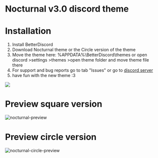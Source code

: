 # Nocturnal v3.0 discord theme

# Installation
1. Install BetterDiscord
2. Download Nocturnal theme or the Circle version of the theme
3. Move the theme here: %APPDATA%\BetterDiscord\themes or open discord >settings >themes >open theme folder and move theme file there
4. For support and bug reports go to tab "Issues" or go to [discord server](https://discord.gg/x5NGh4Bagk)
5. have fun with the new theme :3

![](https://i.ibb.co/CpkCGrF5/68747470733a2f2f692e696d6775722e636f6d2f5439446e6931592e706e67.png)

# Preview square version
![nocturnal-preview](https://i.imgur.com/emBMm8I.png)

# Preview circle version
![nocturnal-circle-preview](https://i.imgur.com/C7GzoEr.png)
